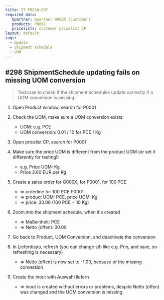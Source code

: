 ```yaml
---
title: IT FRESH-597
required data:
   bpartner: bpartner G000X (customer)
   products: P0001
   pricelists: customer pricelist CP   
layout: default
tags:
  - Update
  - Shipment schedule
  - UOM
---
```

## #298 ShipmentSchedule updating fails on missing UOM conversion

> Testcase to check if the shipment schedules update correctly if a UOM conversion is missing.

1. Open Product window, search for P0001

1. Check the UOM, make sure a UOM conversion exists:
	* UOM: e.g. PCE
	* UOM conversion: 0.01 / 10 for PCE / Kg

1. Open pricelist CP, search for P0001

1. Make sure the price UOM is different from the product UOM (or set it differently for testing!)
	* e.g. Price UOM: Kg
	* Price 3.00 EUR per Kg
	
1. Create a sales order for G000X, for P0001, for 100 PCE
	* => orderline for 100 PCE P0001
	* => product UOM: PCE, price UOM: Kg
	* => price: 30.00 (100 PCE = 10 Kg)
	
1. Zoom into the shipment schedule, when it's created
	* => Maßeinheit: PCE
	* => Netto (offen): 30.00
	
1. Go back to Product, UOM Conversion, and deactivate the conversion

1. In Lieferdispo, refresh (you can change sth like e.g. Prio, and save, so refreshing is necessary)
	* => Netto (offen) is now set to -1.00, because of the missing conversion
	
1. Create the inout with Auswahl liefern
	* => inout is created without errors or problems, despite Netto (offen) was changed and the UOM conversion is missing
